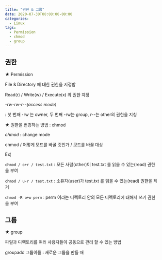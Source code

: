```yaml
---
title: "권한 & 그룹"
date: 2020-07-30T00:00:00-00:00
categories:
  - Linux
tags:
  - Permission
  - chmod
  - group
---
```


## 권한

★ Permission

File & Directory 에 대한 권한을 지정함

Read(r) / Write(w) / Execute(x) 의 권한 지정

*-rw-rw-r--(access mode)*

: 첫 번째 -rw 는 owner, 두 번째 -rw는 group, r--는 other의 권한을 지칭


★ 권한을 변경하는 방법 : chmod

*chmod* : change mode

chmod / 어떻게 모드를 바꿀 것인가 / 모드를 바꿀 대상

Ex)

 `chmod / o+r / test.txt` : 모든 사람(other)이 test.txt 를 읽을 수 있는(read) 권한을 부여

 `chmod / u-r / test.txt` : 소유자(user)가 test.txt 를 읽을 수 있는(read) 권한을 제거

 `chmod -R o+w perm` : perm 이라는 디렉토리 안의 모든 디렉토리에 대해서 쓰기 권한을 부여



## 그룹

★ group

파일과 디렉토리를 여러 사용자들이 공동으로 관리 할 수 있는 방법

groupadd 그룹이름 : 새로운 그룹을 만들 때
